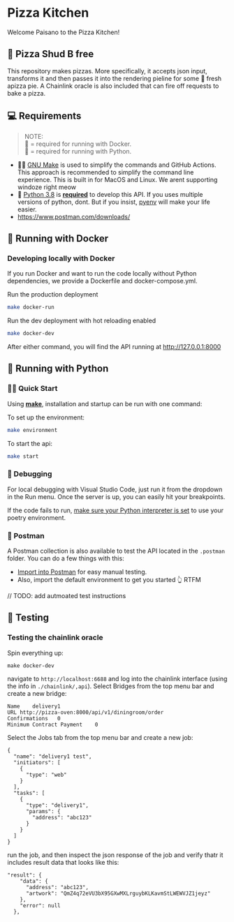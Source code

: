# Pizza Kitchen

Welcome Paisano to the Pizza Kitchen!

## 🍕 Pizza Shud B free

This repository makes pizzas.  More specifically, it accepts json input, transforms it and then passes it into the rendering pieline for some 🤌 fresh apizza pie.  A Chainlink oracle is also included that can fire off requests to bake a pizza.

## 💻 Requirements

> NOTE:<br>
> 🐳 = required for running with Docker.<br>
> 🐍 = required for running with Python.

- 🐳🐍 [GNU Make](https://www.gnu.org/software/make/manual/make.html) is used to simplify the commands and GitHub Actions. This approach is recommended to simplify the command line experience. This is built in for MacOS and Linux. We arent supporting windoze right meow
- 🐍 [Python 3.8](https://www.python.org/downloads/) is <ins>**required**</ins> to develop this API. If you uses multiple versions of python, dont.  But if you insist, [pyenv](https://github.com/pyenv/pyenv) will make your life easier.
- https://www.postman.com/downloads/

## 🐳 Running with Docker

### Developing locally with Docker

If you run Docker and want to run the code locally without Python dependencies, we provide a Dockerfile and docker-compose.yml.

Run the production deployment

```bash
make docker-run
```

Run the dev deployment with hot reloading enabled

```bash
make docker-dev
```

After either command, you will find the API running at http://127.0.0.1:8000

## 🐍 Running with Python

### 🏃🏽 Quick Start

Using [**make**](https://www.gnu.org/software/make/manual/make.html), installation and startup can be run with one command:

To set up the environment:

```bash
make environment
```

To start the api:

```bash
make start
```

### 🐛 Debugging

For local debugging with Visual Studio Code, just run it from the dropdown in the Run menu. Once the server is up, you can easily hit your breakpoints.

If the code fails to run, [make sure your Python interpreter is set](https://code.visualstudio.com/docs/python/environments) to use your poetry environment.

### 📮 Postman

A Postman collection is also available to test the API located in the `.postman` folder. You can do a few things with this:

- [Import into Postman](https://learning.postman.com/docs/getting-started/importing-and-exporting-data/#importing-data-into-postman) for easy manual testing.
- Also, import the default environment to get you started 👆 RTFM

// TODO: add autmoated test instructions

## 🧪 Testing

### Testing the chainlink oracle

Spin everything up:

```
make docker-dev
```

navigate to `http://localhost:6688` and log into the chainlink interface (using the info in `./chainlink/,api`).
Select Bridges from the top menu bar and create a new bridge:

```
Name	delivery1
URL	http://pizza-oven:8000/api/v1/diningroom/order
Confirmations	0
Minimum Contract Payment	0
```

Select the Jobs tab from the top menu bar and create a new job:

```
{
  "name": "delivery1 test",
  "initiators": [
    {
      "type": "web"
    }
  ],
  "tasks": [
    {
      "type": "delivery1",
      "params": {
        "address": "abc123"
      }
    }
  ]
}
```

run the job, and then inspect the json response of the job and verify thatr it includes result data that looks like this:

```
"result": {
    "data": {
      "address": "abc123",
      "artwork": "QmZ4q72eVU3bX95GXwMXLrguybKLKavmStLWEWVJZ1jeyz"
    },
    "error": null
  },
```